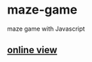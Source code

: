 # maze-game
maze game with Javascript 

<h2> 
  <a href="https://hadioryanipr.github.io/maze-game/"> online view </a>
  </h2>

